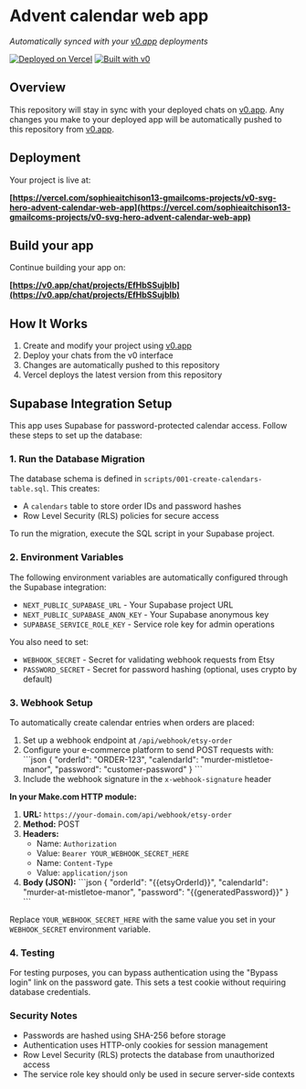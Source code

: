 # Advent calendar web app

*Automatically synced with your [v0.app](https://v0.app) deployments*

[![Deployed on Vercel](https://img.shields.io/badge/Deployed%20on-Vercel-black?style=for-the-badge&logo=vercel)](https://vercel.com/sophieaitchison13-gmailcoms-projects/v0-svg-hero-advent-calendar-web-app)
[![Built with v0](https://img.shields.io/badge/Built%20with-v0.app-black?style=for-the-badge)](https://v0.app/chat/projects/EfHbSSujbIb)

## Overview

This repository will stay in sync with your deployed chats on [v0.app](https://v0.app).
Any changes you make to your deployed app will be automatically pushed to this repository from [v0.app](https://v0.app).

## Deployment

Your project is live at:

**[https://vercel.com/sophieaitchison13-gmailcoms-projects/v0-svg-hero-advent-calendar-web-app](https://vercel.com/sophieaitchison13-gmailcoms-projects/v0-svg-hero-advent-calendar-web-app)**

## Build your app

Continue building your app on:

**[https://v0.app/chat/projects/EfHbSSujbIb](https://v0.app/chat/projects/EfHbSSujbIb)**

## How It Works

1. Create and modify your project using [v0.app](https://v0.app)
2. Deploy your chats from the v0 interface
3. Changes are automatically pushed to this repository
4. Vercel deploys the latest version from this repository

## Supabase Integration Setup

This app uses Supabase for password-protected calendar access. Follow these steps to set up the database:

### 1. Run the Database Migration

The database schema is defined in `scripts/001-create-calendars-table.sql`. This creates:
- A `calendars` table to store order IDs and password hashes
- Row Level Security (RLS) policies for secure access

To run the migration, execute the SQL script in your Supabase project.

### 2. Environment Variables

The following environment variables are automatically configured through the Supabase integration:
- `NEXT_PUBLIC_SUPABASE_URL` - Your Supabase project URL
- `NEXT_PUBLIC_SUPABASE_ANON_KEY` - Your Supabase anonymous key
- `SUPABASE_SERVICE_ROLE_KEY` - Service role key for admin operations

You also need to set:
- `WEBHOOK_SECRET` - Secret for validating webhook requests from Etsy
- `PASSWORD_SECRET` - Secret for password hashing (optional, uses crypto by default)

### 3. Webhook Setup

To automatically create calendar entries when orders are placed:

1. Set up a webhook endpoint at `/api/webhook/etsy-order`
2. Configure your e-commerce platform to send POST requests with:
   \`\`\`json
   {
     "orderId": "ORDER-123",
     "calendarId": "murder-mistletoe-manor",
     "password": "customer-password"
   }
   \`\`\`
3. Include the webhook signature in the `x-webhook-signature` header

**In your Make.com HTTP module:**

1. **URL:** `https://your-domain.com/api/webhook/etsy-order`
2. **Method:** POST
3. **Headers:**
   - Name: `Authorization`
   - Value: `Bearer YOUR_WEBHOOK_SECRET_HERE`
   - Name: `Content-Type`
   - Value: `application/json`
4. **Body (JSON):**
   \`\`\`json
   {
     "orderId": "{{etsyOrderId}}",
     "calendarId": "murder-at-mistletoe-manor",
     "password": "{{generatedPassword}}"
   }
   \`\`\`

Replace `YOUR_WEBHOOK_SECRET_HERE` with the same value you set in your `WEBHOOK_SECRET` environment variable.

### 4. Testing

For testing purposes, you can bypass authentication using the "Bypass login" link on the password gate. This sets a test cookie without requiring database credentials.

### Security Notes

- Passwords are hashed using SHA-256 before storage
- Authentication uses HTTP-only cookies for session management
- Row Level Security (RLS) protects the database from unauthorized access
- The service role key should only be used in secure server-side contexts
